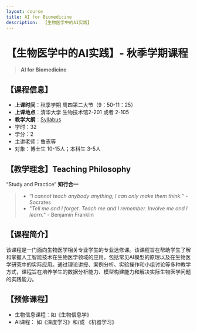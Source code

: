 ```yaml
---
layout: course
title: AI for Biomedicine
description:  【生物医学中的AI实践】
---
```


# 【生物医学中的AI实践】- 秋季学期课程

> **AI for Biomedicine**



## 【课程信息】

* **上课时间**：秋季学期 周四第二大节（9：50-11：25）
* **上课地点**：清华大学 生物技术馆2-201 或者 2-105
* **教学大纲**：[Syllabus](https://courses.ncRNAlab.org/ai-syllabus)
* 学时：32
* 学分：2
* 主讲老师：鲁志等
* 对象：博士生 10-15人；本科生 3-5人





## 【教学理念】Teaching Philosophy


“Study and Practice”   **知行合一**

> - “*I cannot teach anybody anything; I can only make them think.*" - Socrates
> - "*Tell me and I forget. Teach me and I remember. Involve me and I learn.*" - Benjamin Franklin



## 【课程简介】

该课程是一门面向生物医学相关专业学生的专业选修课。该课程旨在帮助学生了解和掌握人工智能技术在生物医学领域的应用，包括常见AI模型的原理以及在生物医学研究中的实际应用。通过理论讲授、案例分析、实验操作和小组讨论等多种教学方式，课程旨在培养学生的数据分析能力、模型构建能力和解决实际生物医学问题的实践能力。



## 【预修课程】

* 生物信息课程：如《生物信息学》
* AI课程： 如《深度学习》和/或 《机器学习》

   
